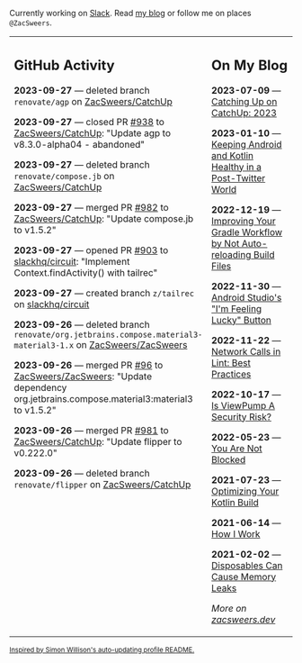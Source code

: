 Currently working on [Slack](https://slack.com/). Read [my blog](https://zacsweers.dev/) or follow me on places `@ZacSweers`.

<table><tr><td valign="top" width="60%">

## GitHub Activity
<!-- githubActivity starts -->
**2023-09-27** — deleted branch `renovate/agp` on [ZacSweers/CatchUp](https://github.com/ZacSweers/CatchUp)

**2023-09-27** — closed PR [#938](https://github.com/ZacSweers/CatchUp/pull/938) to [ZacSweers/CatchUp](https://github.com/ZacSweers/CatchUp): "Update agp to v8.3.0-alpha04 - abandoned"

**2023-09-27** — deleted branch `renovate/compose.jb` on [ZacSweers/CatchUp](https://github.com/ZacSweers/CatchUp)

**2023-09-27** — merged PR [#982](https://github.com/ZacSweers/CatchUp/pull/982) to [ZacSweers/CatchUp](https://github.com/ZacSweers/CatchUp): "Update compose.jb to v1.5.2"

**2023-09-27** — opened PR [#903](https://github.com/slackhq/circuit/pull/903) to [slackhq/circuit](https://github.com/slackhq/circuit): "Implement Context.findActivity() with tailrec"

**2023-09-27** — created branch `z/tailrec` on [slackhq/circuit](https://github.com/slackhq/circuit)

**2023-09-26** — deleted branch `renovate/org.jetbrains.compose.material3-material3-1.x` on [ZacSweers/ZacSweers](https://github.com/ZacSweers/ZacSweers)

**2023-09-26** — merged PR [#96](https://github.com/ZacSweers/ZacSweers/pull/96) to [ZacSweers/ZacSweers](https://github.com/ZacSweers/ZacSweers): "Update dependency org.jetbrains.compose.material3:material3 to v1.5.2"

**2023-09-26** — merged PR [#981](https://github.com/ZacSweers/CatchUp/pull/981) to [ZacSweers/CatchUp](https://github.com/ZacSweers/CatchUp): "Update flipper to v0.222.0"

**2023-09-26** — deleted branch `renovate/flipper` on [ZacSweers/CatchUp](https://github.com/ZacSweers/CatchUp)
<!-- githubActivity ends -->
</td><td valign="top" width="40%">

## On My Blog
<!-- blog starts -->
**2023-07-09** — [Catching Up on CatchUp: 2023](https://www.zacsweers.dev/catching-up-on-catchup-2023/)

**2023-01-10** — [Keeping Android and Kotlin Healthy in a Post-Twitter World](https://www.zacsweers.dev/keeping-android-healthy/)

**2022-12-19** — [Improving Your Gradle Workflow by Not Auto-reloading Build Files](https://www.zacsweers.dev/improving-your-workflow-by-not-auto-reloading-build-files/)

**2022-11-30** — [Android Studio's "I'm Feeling Lucky" Button](https://www.zacsweers.dev/android-studios-im-feeling-lucky-button/)

**2022-11-22** — [Network Calls in Lint: Best Practices](https://www.zacsweers.dev/network-calls-in-lint-best-practices/)

**2022-10-17** — [Is ViewPump A Security Risk?](https://www.zacsweers.dev/is-viewpump-a-security-risk/)

**2022-05-23** — [You Are Not Blocked](https://www.zacsweers.dev/you-are-not-blocked/)

**2021-07-23** — [Optimizing Your Kotlin Build](https://www.zacsweers.dev/optimizing-your-kotlin-build/)

**2021-06-14** — [How I Work](https://www.zacsweers.dev/how-i-work/)

**2021-02-02** — [Disposables Can Cause Memory Leaks](https://www.zacsweers.dev/disposables-can-cause-memory-leaks/)
<!-- blog ends -->
_More on [zacsweers.dev](https://zacsweers.dev/)_
</td></tr></table>

<sub><a href="https://simonwillison.net/2020/Jul/10/self-updating-profile-readme/">Inspired by Simon Willison's auto-updating profile README.</a></sub>